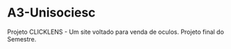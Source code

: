 # A3-Unisociesc
Projeto CLICKLENS - Um site voltado para venda de oculos. Projeto final do Semestre.
